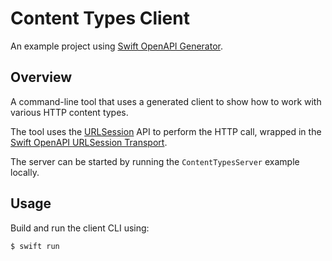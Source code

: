 # Content Types Client

An example project using [Swift OpenAPI Generator](https://github.com/apple/swift-openapi-generator).

## Overview

A command-line tool that uses a generated client to show how to work with various HTTP content types.

The tool uses the [URLSession](https://developer.apple.com/documentation/foundation/urlsession) API to perform the HTTP call, wrapped in the [Swift OpenAPI URLSession Transport](https://github.com/apple/swift-openapi-urlsession).

The server can be started by running the `ContentTypesServer` example locally.

## Usage

Build and run the client CLI using:

```
$ swift run
```
